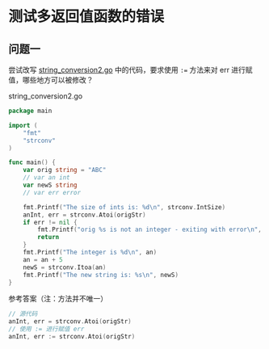 # 测试多返回值函数的错误

## 问题一

 尝试改写 [string_conversion2.go](https://github.com/Unknwon/the-way-to-go_ZH_CN/blob/master/eBook/examples/chapter_5/string_conversion2.go) 中的代码，要求使用 `:=` 方法来对 err 进行赋值，哪些地方可以被修改？

string_conversion2.go

```go
package main

import (
    "fmt"
    "strconv"
)

func main() {
    var orig string = "ABC"
    // var an int
    var newS string
    // var err error

    fmt.Printf("The size of ints is: %d\n", strconv.IntSize)      
    anInt, err = strconv.Atoi(origStr)
    if err != nil {
        fmt.Printf("orig %s is not an integer - exiting with error\n", orig)
        return
    } 
    fmt.Printf("The integer is %d\n", an)
    an = an + 5
    newS = strconv.Itoa(an)
    fmt.Printf("The new string is: %s\n", newS)
}
```

参考答案（注：方法并不唯一）

```go
// 源代码
anInt, err = strconv.Atoi(origStr)
// 使用 := 进行赋值 err
anInt, err := strconv.Atoi(origStr)
```



